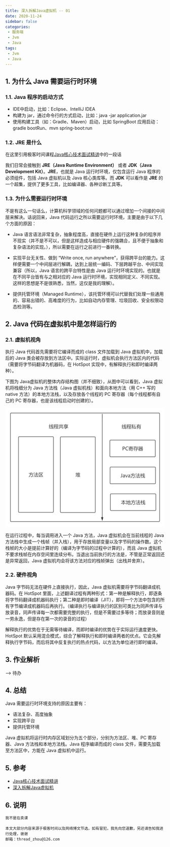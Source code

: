 ```yaml
---
title: 深入拆解Java虚拟机 -- 01
date: 2020-11-24
sidebar: false
categories:
 - 服务端
 - Jvm
 - Java
tags:
 - Jvm
 - Java
---
```


## 1. 为什么 Java 需要运行时环境

### 1.1. Java 程序的启动方式

- IDE中启动，比如：Eclipse、IntelliJ IDEA
- 构建为 jar，通过命令行的方式启动，比如：java -jar application.jar
- 使用构建工具（如：Gradle、Maven）启动，比如 SpringBoot 应用启动：gradle bootRun、mvn spring-boot:run

### 1.2. JRE 是什么

在这里引用极客时间课程[Java核心技术面试精讲](https://time.geekbang.org/column/article/6845)中的一段话

我们日常会接触到 **JRE（Java Runtime Environment）** 或者 **JDK（Java Development Kit）**。**JRE**，也就是 Java 运行时环境，仅包含运行 Java 程序的必须组件，包括 Java 虚拟机以及 Java 核心类库等。而 **JDK** 可以看作是 **JRE** 的一个超集，提供了更多工具，比如编译器、各种诊断工具等。

### 1.3. 为什么需要运行时环境

不是有这么一句话么，计算机科学领域的任何问题都可以通过增加一个间接的中间层来解决。话说回来，Java 代码运行之所以需要运行时环境，主要是由于以下几个方面的原因：

- Java 语言语法非常复杂，抽象程度高，直接在硬件上运行这种复杂的程序并不现实（并不是不可以，但是这样造成与相应硬件的强耦合，且不便于抽象和复杂语法的实现。），所以需要在运行之前进行一番转换。

- 实现平台无关性、做到 “Write once, run anywhere”，获得跨平台的能力。这样便需要一个中间层进行解耦，达到上层统一编码、下层跨越平台、中间实现兼容（所以，Java 语言的跨平台特性是由 Java 运行时环境实现的。也就是在不同平台皆有与之相对应的 Java 运行时环境，实现相同定义、不同实现。这样的思想是不是很熟悉，当然，这仅是我的理解）。

- 提供托管环境（Managed Runtime），该托管环境可以代替我们处理一些通用的、容易出错的、高难度的行为，比如自动内存管理、垃圾回收、安全权限动态检测等。

## 2. Java 代码在虚拟机中是怎样运行的

### 2.1. 虚拟机视角

执行 Java 代码首先需要将它编译而成的 class 文件加载到 Java 虚拟机中，加载后的 Java 类会被存放到方法区中。实际运行时，虚拟机会执行方法区内的代码（需要将字节码翻译为机器码，在 HotSpot 实现中，有解释执行和即时编译两种）。

下图为 Java虚拟机的整体内存结构图（并不细致），从图中可以看到，Java 虚拟机将栈细分为 Java 方法栈（Java 虚拟机栈）和面向本地方法（用 C++ 写的 native 方法）的本地方法栈，以及存放各个线程的 PC 寄存器（每个线程都有自己的 PC 寄存器，也是该线程启动时创建的）。

![深入Java虚拟机第一讲——Java虚拟机内存模型](/geektime-learning/dig-into-the-java-virtual-machine/深入Java虚拟机第一讲——Java虚拟机内存模型.png)

在运行过程中，每当调用进入一个 Java 方法，Java 虚拟机会在当前线程的 Java 方法栈中生成一个栈帧（并入栈），用于存放局部变量以及字节码的操作数。这个栈帧的大小是提前计算好的（编译为字节码的过程中计算的），而且 Java 虚拟机不要求栈帧在内存空间里连续分布。当退出当前执行的方法是，不管是正常返回还是异常返回，Java 虚拟机均会将该方法对应的栈帧弹出（出栈并舍弃）。

### 2.2. 硬件视角

Java 字节码无法在硬件上直接执行，因此，Java 虚拟机需要将字节码翻译成机器码。在 HotSpot 里面，上述翻译过程有两种形式：第一种是解释执行，即逐条将字节码翻译成机器码执行；第二种是即时编译（JIT），即将一个方法中包含的所有字节编译成机器码后再执行。（编译执行与编译执行的区别可类比为同声传译与放录音，同声传译每一次都需要完整的执行，但是不需要过多等待；而放录音则是一劳永逸，但是存在第一次的录音的过程）

解释执行的优势在于无需等待编译，而即时编译的优势在于实际运行速度更快。HotSpot 默认采用混合模式，综合了解释执行和即时编译两者的优点。它会先解释执行字节码，而后将其中反复执行的热点代码，以方法为单位进行即时编译。

## 3. 作业解析

--> 待办

## 4. 总结

Java 需要运行时环境支持的原因主要有：

- 语法复杂、高度抽象
- 实现跨平台
- 提供托管环境

Java 虚拟机将运行时内存区域划分为五个部分，分别为方法区、堆、PC 寄存器、Java 方法栈和本地方法栈。Java 程序编译而成的 class 文件，需要先加载至方法区中，方能在 Java 虚拟机中运行。

## 5. 参考

- [Java核心技术面试精讲](https://time.geekbang.org/column/article/6845)
- [深入拆解Java虚拟机](https://time.geekbang.org/column/article/11289)

## 6. 说明

    我不是在卖课

    本文大部分内容来源于极客时间以及网络博文节选，如有冒犯，我先向您道歉，另还请告知我进行处理，谢谢
    邮箱：thread_zhou@126.com
